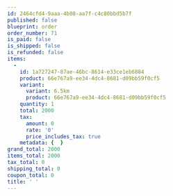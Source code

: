 ```yaml
---
id: 2464cfd4-9aaa-4b08-aa7f-c4c80bbd5b7f
published: false
blueprint: order
order_number: 71
is_paid: false
is_shipped: false
is_refunded: false
items:
  -
    id: 1a727247-87ae-46bc-8614-e33ce1eb6884
    product: 66e767a9-ee34-4dc4-8681-d09bb59f0cf5
    variant:
      variant: 6.5km
      product: 66e767a9-ee34-4dc4-8681-d09bb59f0cf5
    quantity: 1
    total: 2000
    tax:
      amount: 0
      rate: '0'
      price_includes_tax: true
    metadata: {  }
grand_total: 2000
items_total: 2000
tax_total: 0
shipping_total: 0
coupon_total: 0
title: ' '
---
```

